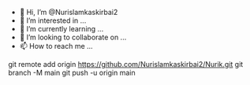 - 👋 Hi, I’m @Nurislamkaskirbai2
- 👀 I’m interested in ...
- 🌱 I’m currently learning ...
- 💞️ I’m looking to collaborate on ...
- 📫 How to reach me ...

<!---
Nurislamkaskirbai2/Nurislamkaskirbai2 is a ✨ special ✨ repository because its `README.md` (this file) appears on your GitHub profile.
You can click the Preview link to take a look at your changes.
--->
git remote add origin https://github.com/Nurislamkaskirbai2/Nurik.git
git branch -M main
git push -u origin main
